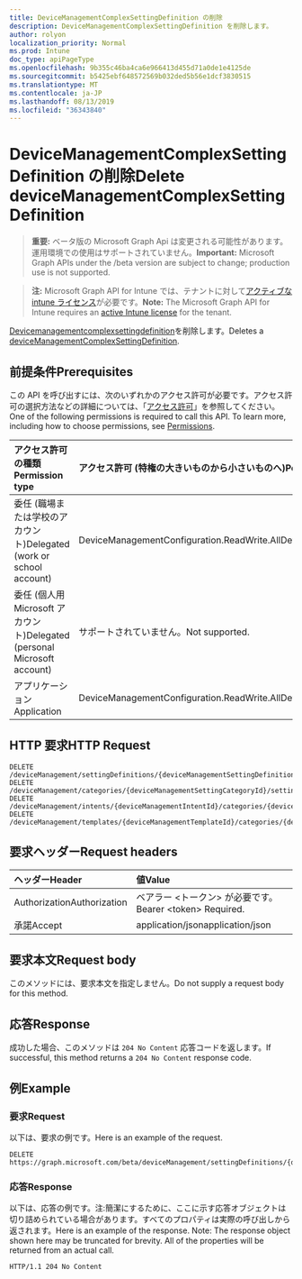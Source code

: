 ```yaml
---
title: DeviceManagementComplexSettingDefinition の削除
description: DeviceManagementComplexSettingDefinition を削除します。
author: rolyon
localization_priority: Normal
ms.prod: Intune
doc_type: apiPageType
ms.openlocfilehash: 9b355c46ba4ca6e966413d455d71a0de1e4125de
ms.sourcegitcommit: b5425ebf648572569b032ded5b56e1dcf3830515
ms.translationtype: MT
ms.contentlocale: ja-JP
ms.lasthandoff: 08/13/2019
ms.locfileid: "36343840"
---
```

# <a name="delete-devicemanagementcomplexsettingdefinition"></a><span data-ttu-id="43d55-103">DeviceManagementComplexSettingDefinition の削除</span><span class="sxs-lookup"><span data-stu-id="43d55-103">Delete deviceManagementComplexSettingDefinition</span></span>

> <span data-ttu-id="43d55-104">**重要:** ベータ版の Microsoft Graph Api は変更される可能性があります。運用環境での使用はサポートされていません。</span><span class="sxs-lookup"><span data-stu-id="43d55-104">**Important:** Microsoft Graph APIs under the /beta version are subject to change; production use is not supported.</span></span>

> <span data-ttu-id="43d55-105">**注:** Microsoft Graph API for Intune では、テナントに対して[アクティブな intune ライセンス](https://go.microsoft.com/fwlink/?linkid=839381)が必要です。</span><span class="sxs-lookup"><span data-stu-id="43d55-105">**Note:** The Microsoft Graph API for Intune requires an [active Intune license](https://go.microsoft.com/fwlink/?linkid=839381) for the tenant.</span></span>

<span data-ttu-id="43d55-106">[Devicemanagementcomplexsettingdefinition](../resources/intune-deviceintent-devicemanagementcomplexsettingdefinition.md)を削除します。</span><span class="sxs-lookup"><span data-stu-id="43d55-106">Deletes a [deviceManagementComplexSettingDefinition](../resources/intune-deviceintent-devicemanagementcomplexsettingdefinition.md).</span></span>

## <a name="prerequisites"></a><span data-ttu-id="43d55-107">前提条件</span><span class="sxs-lookup"><span data-stu-id="43d55-107">Prerequisites</span></span>
<span data-ttu-id="43d55-p101">この API を呼び出すには、次のいずれかのアクセス許可が必要です。アクセス許可の選択方法などの詳細については、「[アクセス許可](/graph/permissions-reference)」を参照してください。</span><span class="sxs-lookup"><span data-stu-id="43d55-p101">One of the following permissions is required to call this API. To learn more, including how to choose permissions, see [Permissions](/graph/permissions-reference).</span></span>

|<span data-ttu-id="43d55-110">アクセス許可の種類</span><span class="sxs-lookup"><span data-stu-id="43d55-110">Permission type</span></span>|<span data-ttu-id="43d55-111">アクセス許可 (特権の大きいものから小さいものへ)</span><span class="sxs-lookup"><span data-stu-id="43d55-111">Permissions (from most to least privileged)</span></span>|
|:---|:---|
|<span data-ttu-id="43d55-112">委任 (職場または学校のアカウント)</span><span class="sxs-lookup"><span data-stu-id="43d55-112">Delegated (work or school account)</span></span>|<span data-ttu-id="43d55-113">DeviceManagementConfiguration.ReadWrite.All</span><span class="sxs-lookup"><span data-stu-id="43d55-113">DeviceManagementConfiguration.ReadWrite.All</span></span>|
|<span data-ttu-id="43d55-114">委任 (個人用 Microsoft アカウント)</span><span class="sxs-lookup"><span data-stu-id="43d55-114">Delegated (personal Microsoft account)</span></span>|<span data-ttu-id="43d55-115">サポートされていません。</span><span class="sxs-lookup"><span data-stu-id="43d55-115">Not supported.</span></span>|
|<span data-ttu-id="43d55-116">アプリケーション</span><span class="sxs-lookup"><span data-stu-id="43d55-116">Application</span></span>|<span data-ttu-id="43d55-117">DeviceManagementConfiguration.ReadWrite.All</span><span class="sxs-lookup"><span data-stu-id="43d55-117">DeviceManagementConfiguration.ReadWrite.All</span></span>|

## <a name="http-request"></a><span data-ttu-id="43d55-118">HTTP 要求</span><span class="sxs-lookup"><span data-stu-id="43d55-118">HTTP Request</span></span>
<!-- {
  "blockType": "ignored"
}
-->
``` http
DELETE /deviceManagement/settingDefinitions/{deviceManagementSettingDefinitionId}
DELETE /deviceManagement/categories/{deviceManagementSettingCategoryId}/settingDefinitions/{deviceManagementSettingDefinitionId}
DELETE /deviceManagement/intents/{deviceManagementIntentId}/categories/{deviceManagementIntentSettingCategoryId}/settingDefinitions/{deviceManagementSettingDefinitionId}
DELETE /deviceManagement/templates/{deviceManagementTemplateId}/categories/{deviceManagementTemplateSettingCategoryId}/settingDefinitions/{deviceManagementSettingDefinitionId}
```

## <a name="request-headers"></a><span data-ttu-id="43d55-119">要求ヘッダー</span><span class="sxs-lookup"><span data-stu-id="43d55-119">Request headers</span></span>
|<span data-ttu-id="43d55-120">ヘッダー</span><span class="sxs-lookup"><span data-stu-id="43d55-120">Header</span></span>|<span data-ttu-id="43d55-121">値</span><span class="sxs-lookup"><span data-stu-id="43d55-121">Value</span></span>|
|:---|:---|
|<span data-ttu-id="43d55-122">Authorization</span><span class="sxs-lookup"><span data-stu-id="43d55-122">Authorization</span></span>|<span data-ttu-id="43d55-123">ベアラー &lt;トークン&gt; が必要です。</span><span class="sxs-lookup"><span data-stu-id="43d55-123">Bearer &lt;token&gt; Required.</span></span>|
|<span data-ttu-id="43d55-124">承諾</span><span class="sxs-lookup"><span data-stu-id="43d55-124">Accept</span></span>|<span data-ttu-id="43d55-125">application/json</span><span class="sxs-lookup"><span data-stu-id="43d55-125">application/json</span></span>|

## <a name="request-body"></a><span data-ttu-id="43d55-126">要求本文</span><span class="sxs-lookup"><span data-stu-id="43d55-126">Request body</span></span>
<span data-ttu-id="43d55-127">このメソッドには、要求本文を指定しません。</span><span class="sxs-lookup"><span data-stu-id="43d55-127">Do not supply a request body for this method.</span></span>

## <a name="response"></a><span data-ttu-id="43d55-128">応答</span><span class="sxs-lookup"><span data-stu-id="43d55-128">Response</span></span>
<span data-ttu-id="43d55-129">成功した場合、このメソッドは `204 No Content` 応答コードを返します。</span><span class="sxs-lookup"><span data-stu-id="43d55-129">If successful, this method returns a `204 No Content` response code.</span></span>

## <a name="example"></a><span data-ttu-id="43d55-130">例</span><span class="sxs-lookup"><span data-stu-id="43d55-130">Example</span></span>

### <a name="request"></a><span data-ttu-id="43d55-131">要求</span><span class="sxs-lookup"><span data-stu-id="43d55-131">Request</span></span>
<span data-ttu-id="43d55-132">以下は、要求の例です。</span><span class="sxs-lookup"><span data-stu-id="43d55-132">Here is an example of the request.</span></span>
``` http
DELETE https://graph.microsoft.com/beta/deviceManagement/settingDefinitions/{deviceManagementSettingDefinitionId}
```

### <a name="response"></a><span data-ttu-id="43d55-133">応答</span><span class="sxs-lookup"><span data-stu-id="43d55-133">Response</span></span>
<span data-ttu-id="43d55-p102">以下は、応答の例です。注:簡潔にするために、ここに示す応答オブジェクトは切り詰められている場合があります。すべてのプロパティは実際の呼び出しから返されます。</span><span class="sxs-lookup"><span data-stu-id="43d55-p102">Here is an example of the response. Note: The response object shown here may be truncated for brevity. All of the properties will be returned from an actual call.</span></span>
``` http
HTTP/1.1 204 No Content
```






